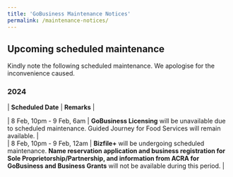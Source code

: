 ```yaml
---
title: 'GoBusiness Maintenance Notices'
permalink: /maintenance-notices/
---
```


## Upcoming scheduled maintenance

Kindly note the following scheduled maintenance. We apologise for the inconvenience caused.

### 2024 

| **Scheduled Date** | **Remarks** |  
    
| 8 Feb, 10pm - 9 Feb, 6am | **GoBusiness Licensing** will be unavailable due to scheduled maintenance. Guided Journey for Food Services will remain available. |           
| 8 Feb, 10pm - 9 Feb, 12am | **Bizfile+** will be undergoing scheduled maintenance. **Name reservation application and business registration for Sole Proprietorship/Partnership, and information from ACRA for GoBusiness and Business Grants** will not be available during this period. | 


<script src="/jquery/jquery.min.js"></script>
<script src="/jquery/resize-tables.js"></script>
